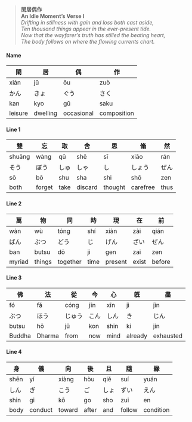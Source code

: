 > **閑居偶作**  
> **An Idle Moment’s Verse I**  
> *Drifting in stillness with gain and loss both cast aside,*  
> *Ten thousand things appear in the ever-present tide.*  
> *Now that the wayfarer’s truth has stilled the beating heart,*  
> *The body follows on where the flowing currents chart.*  


#### Name
| 閑 | 居 | 偶 | 作 |
|----|----|----|----|
| xián | jū | ǒu | zuò |
| かん | きょ | ぐう | さく |
| kan | kyo | gū | saku |
| leisure | dwelling | occasional | composition |

#### Line 1
| 雙 | 忘 | 取 | 舍 | 思 | 翛 | 然 |
|----|----|----|----|----|----|----|
| shuāng | wàng | qǔ | shě | sī | xiāo | rán |
| そう | ぼう | しゅ | しゃ | し | しょう | ぜん |
| sō | bō | shu | sha | shi | shō | zen |
| both | forget | take | discard | thought | carefree | thus |

#### Line 2
| 萬 | 物 | 同 | 時 | 現 | 在 | 前 |
|----|----|----|----|----|----|----|
| wàn | wù | tóng | shí | xiàn | zài | qián |
| ばん | ぶつ | どう | じ | げん | ざい | ぜん |
| ban | butsu | dō | ji | gen | zai | zen |
| myriad | things | together | time | present | exist | before |

#### Line 3
| 佛 | 法 | 從 | 今 | 心 | 旣 | 盡 |
|----|----|----|----|----|----|----|
| fó | fǎ | cóng | jīn | xīn | jì | jìn |
| ぶつ | ほう | じゅう | こん | しん | き | じん |
| butsu | hō | jū | kon | shin | ki | jin |
| Buddha | Dharma | from | now | mind | already | exhausted |

#### Line 4
| 身 | 儀 | 向 | 後 | 且 | 隨 | 緣 |
|----|----|----|----|----|----|----|
| shēn | yí | xiàng | hòu | qiě | suí | yuán |
| しん | ぎ | こう | ご | しょ | ずい | えん |
| shin | gi | kō | go | sho | zui | en |
| body | conduct | toward | after | and | follow | condition |

